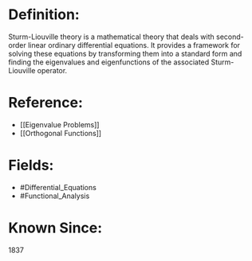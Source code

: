 

# Definition:
Sturm-Liouville theory is a mathematical theory that deals with second-order linear ordinary differential equations. It provides a framework for solving these equations by transforming them into a standard form and finding the eigenvalues and eigenfunctions of the associated Sturm-Liouville operator.

# Reference:
- [[Eigenvalue Problems]]
- [[Orthogonal Functions]]

# Fields: 
- #Differential_Equations
- #Functional_Analysis

# Known Since:
1837

